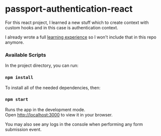 # passport-authentication-react

For this react project, I learned a new stuff which to create context with custom hooks and in this case is authentication context.

I already wrote a full [learning experience](https://github.com/arulhasbi/passport-authentication-node) so I won't include that in this repo anymore. 

### Available Scripts

In the project directory, you can run:

### `npm install`

To install all of the needed dependencies, then:

### `npm start`

Runs the app in the development mode.\
Open [http://localhost:3000](http://localhost:3000) to view it in your browser.

You may also see any logs in the console when performing any form submission event.
